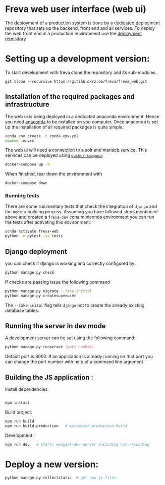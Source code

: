 # Freva web user interface (web ui)
The deployment of a production system is done by a dedicated deployment
repository that sets up the backend, front end and all services. To deploy the
web front end in a production environment use the
[deployment repository](https://gitlab.dkrz.de/freva/deployment)

# Setting up a development version:

To start development with freva clone the repository and its sub-modules:

```
git clone --recursive https://gitlab.dkrz.de/freva/freva_web.git
```


## Installation of the required packages and infrastructure

The web ui is being deployed in a dedicated anaconda environment. Hence
you need [anaconda](https://www.anaconda.com/products/distribution) to be
installed on you computer. Once anaconda is set up the installation of all
required packages is quite simple:

```bash
conda env create -f conda-env.yml
source .envrc
```

The web ui will need a connection to a solr and mariadb service.
This services can be deployed using
[`docker-compose`](https://docs.docker.com/compose/install/).

```bash
docker-compose up -d
```

When finished, tear down the environment with

```bash
docker-compose down
```

### Running tests

There are some rudimentary tests that check the integration of `django` and the
`nodejs` building process. Assuming you have followed steps mentioned above and
created a `freva-dev` cona miniconda environment you can run the tests after
activating this environment:

```bash
conda activate freva-web
python -m pytest -vv tests
```

## Django deployment

you can check if django is working and correctly configured by:

```bash
python manage.py check
```

If checks are passing issue the following command

```bash
python manage.py migrate --fake-initial
python manage.py createsuperuser
```

The `--fake-inital` flag tells `django` not to create the already existing
database tables.

## Running the server in dev mode

A development server can be set using the following command:

```bash
python manage.py runserver [port_number]
```

Default port is 8000. If an application is already running on that port you
can change the port number with help of a command line argument

## Building the JS application :

Install dependencies:

```bash

npm install

```

Build project:

```bash
npm run build
npm run build-production   # optimized production build

```

Development:

```bash
npm run dev   # starts webpack-dev-server including hot-reloading
```

# Deploy a new version:

```bash
python manage.py collectstatic  # get new js files
```
